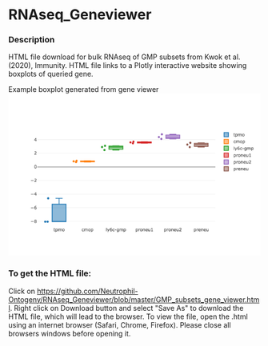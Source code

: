 # RNAseq_Geneviewer

### Description
HTML file download for bulk RNAseq of GMP subsets from Kwok et al. (2020), Immunity. HTML file links to a Plotly interactive website showing boxplots of queried gene. 

Example boxplot generated from gene viewer
![Image of example plot](https://github.com/Neutrophil-Ontogeny/RNAseq_Geneviewer/blob/master/SamplePlot_RNAseqGeneviewer.png)


### To get the HTML file:
Click on https://github.com/Neutrophil-Ontogeny/RNAseq_Geneviewer/blob/master/GMP_subsets_gene_viewer.html. Right click on Download button and select "Save As" to download the HTML file, which will lead to the browser. To view the file, open the .html using an internet browser (Safari, Chrome, Firefox). Please close all browsers windows before opening it.

